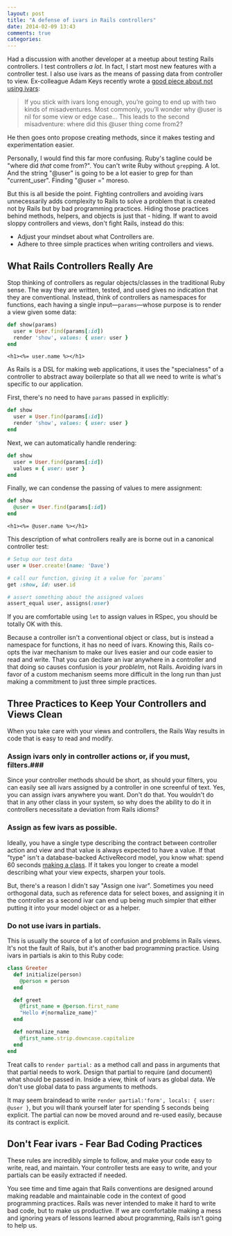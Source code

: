 ```yaml
---
layout: post
title: "A defense of ivars in Rails controllers"
date: 2014-02-09 13:43
comments: true
categories: 
---
```


Had a discussion with another developer at a meetup about testing Rails controllers.  I test controllers *a lot*.  In fact, I start most new features with a controller test.  I also use ivars as the means of passing data from controller to view.  Ex-colleague Adam Keys recently wrote a [good piece about not using ivars][adampost]:

> If you stick with ivars long enough, you’re going to end up with two kinds of misadventures.
> Most commonly, you’ll wonder why @user is nil for some view or edge case…
> This leads to the second misadventure: where did this @user thing come from2? 

He then goes onto propose creating methods, since it makes testing and experimentation easier.

Personally, I would find this far more confusing.  Ruby's tagline could be "where did *that* come from?".  You can't write Ruby
without `grep`ping.  A lot.  And the string "@user" is going to be a lot easier to grep for than "current_user".
Finding "@user =" moreso.

But this is all beside the point.  Fighting controllers and avoiding ivars unnecessarily adds complexity to Rails to solve a problem that is created not by Rails but by bad programming practices.  Hiding those practices behind methods, helpers, and objects is just that - hiding.  If want to avoid sloppy controllers and views, don't fight Rails, instead do this:

* Adjust your mindset about what Controllers are.
* Adhere to three simple practices when writing controllers and views.

## What Rails Controllers Really Are

Stop thinking of controllers as regular objects/classes in the traditional Ruby sense.  The way they are written, tested, and
used gives no indication that they are conventional.  Instead, think of controllers as
namespaces for functions, each having a single input—`params`—whose purpose is to render a view given some data:

```ruby
def show(params)
  user = User.find(params[:id])
  render 'show', values: { user: user }
end
```

```erb
<h1><%= user.name %></h1>
```

As Rails is a DSL for making web applications, it uses the "specialness" of a controller to abstract away boilerplate so that all
we need to write is what's specific to our application.

First, there's no need to have `params` passed in explicitly:

```ruby
def show
  user = User.find(params[:id])
  render 'show', values: { user: user }
end
```

Next, we can automatically handle rendering:

```ruby
def show
  user = User.find(params[:id])
  values = { user: user }
end
```

Finally, we can condense the passing of values to mere assignment:

```ruby
def show
  @user = User.find(params[:id])
end
```

```erb
<h1><%= @user.name %></h1>
```

This description of what controllers really are is borne out in a canonical controller test:

```ruby
# Setup our test data
user = User.create!(name: 'Dave')

# call our function, giving it a value for `params`
get :show, id: user.id

# assert something about the assigned values
assert_equal user, assigns(:user)
```

If you are comfortable using `let` to assign values in RSpec, you should be totally OK with this.

Because a controller isn't a conventional object or class, but is instead a namespace for functions, it has no need of ivars.
Knowing this, Rails co-opts the ivar mechanism to make our lives easier and our code easier to read and write.
That you can declare an ivar anywhere in a controller and that doing so causes
confusion is *your problelm*, not Rails.  Avoiding ivars in favor of a custom mechanism seems more difficult in the long run than
just making a commitment to just three simple practices.

## Three Practices to Keep Your Controllers and Views Clean

When you take care with your views and controllers, the Rails Way results in code that is easy to read and modify.

### Assign ivars only in controller actions or, if you must, filters.###

Since your controller methods should be short, as should your filters, you can easily see all ivars assigned by a controller in one screenful of text.  Yes, you can assign ivars anywhere you want.  Don't do that.  You wouldn't do that in any other class in your system, so why does the ability to do it in controllers necessitate a deviation from Rails idioms?

### Assign as few ivars as possible. ###

Ideally, you have a single type describing the contract between controller action and
view and that value is always expected to have a value. If that "type" isn't a database-backed ActiveRecord model, you know what: spend 60 seconds [making a class][classpost]. If it takes you longer to create a model describing what your view expects, sharpen your tools.

But, there's a reason I didn't say "Assign one ivar".  Sometimes you need orthogonal data, such as reference data for select
boxes, and assigning it in the controller as a second ivar can end up being much simpler that either putting it into your
model object or as a helper.

### Do not use ivars in partials. ###

This is usually the source of a lot of confusion and problems in Rails views.  It's not the fault of Rails, but it's another bad
programming practice.  Using ivars in partials is akin to this Ruby code:

```ruby
class Greeter
  def initialize(person)
    @person = person
  end

  def greet
    @first_name = @person.first_name
    "Hello #{normalize_name}"
  end

  def normalize_name
    @first_name.strip.downcase.capitalize
  end
end
```

Treat calls to `render partial:` as a method call and pass in arguments that that partial needs to work.  Design that partial to
require (and document) what should be passed in.  Inside a view, think of ivars as global data.  We don't use global data to pass
arguments to methods.

It may seem braindead to write `render partial:'form', locals: { user: @user }`, but you will thank yourself later
for spending 5 seconds being explicit.  The partial can now be moved around and re-used easily, because its contract is explicit.


## Don't Fear ivars - Fear Bad Coding Practices ##

These rules are incredibly simple to follow, and make your code easy to write, read, and maintain.  Your controller tests are
easy to write, and your partials can be easily extracted if needed.

You see time and time again that Rails conventions are designed around making readable and maintainable code in the context of
good programming practices.   Rails was never intended to make it hard to write bad code, but to make us productive.  If we are
comfortable making a mess and ignoring years of lessons learned about programming, Rails isn't going to help us.


[adampost]: http://therealadam.com/2014/02/09/a-tale-of-two-rails-views/
[classpost]: http://technology.stitchfix.com/blog/2013/12/20/presenters-delegation-vs-structs/
